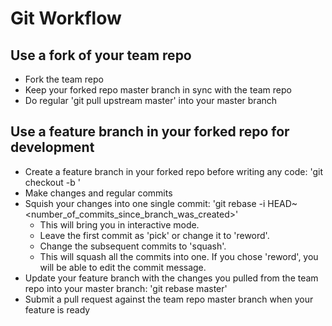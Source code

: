 # Git Workflow

## Use a fork of your team repo

* Fork the team repo
* Keep your forked repo master branch in sync with the team repo
* Do regular 'git pull upstream master' into your master branch

## Use a feature branch in your forked repo for development

* Create a feature branch in your forked repo before writing any code: 'git checkout -b <feature-branch>'
* Make changes and regular commits
* Squish your changes into one single commit: 'git rebase -i HEAD~<number_of_commits_since_branch_was_created>'
  * This will bring you in interactive mode.
  * Leave the first commit as 'pick' or change it to 'reword'.
  * Change the subsequent commits to 'squash'.
  * This will squash all the commits into one. If you chose 'reword', you will be able to edit the commit message.
* Update your feature branch with the changes you pulled from the team repo into your master branch: 'git rebase master'
* Submit a pull request against the team repo master branch when your feature is ready
